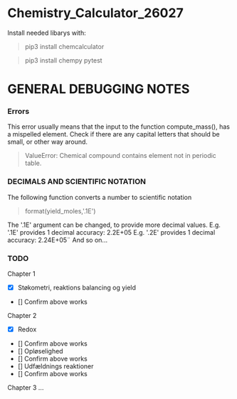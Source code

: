 # Chemistry_Calculator_26027
Install needed libarys with:
> pip3 install chemcalculator

> pip3 install chempy pytest


# GENERAL DEBUGGING NOTES
### Errors
This error usually means that the input to the function compute_mass(), has a mispelled element. Check if there are any capital letters that should be small, or other way around.
> ValueError: Chemical compound contains element not in periodic table.


### DECIMALS AND SCIENTIFIC NOTATION
The following function converts a number to scientific notation
> format(yield_moles,'.1E')

The '.1E' argument can be changed, to provide more decimal values.
E.g. '.1E' provides 1 decimal accuracy: 2.2E+05
E.g. '.2E' provides 1 decimal accuracy: 2.24E+05¨
And so on...


### TODO
Chapter 1
- [x] Støkometri, reaktions balancing og yield
- [] Confirm above works

Chapter 2
- [x] Redox
- [] Confirm above works
- [] Opløselighed
- [] Confirm above works
- [] Udfældnings reaktioner
- [] Confirm above works

Chapter 3
...